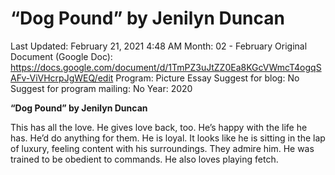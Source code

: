 # “Dog Pound” by Jenilyn Duncan

Last Updated: February 21, 2021 4:48 AM
Month: 02 - February
Original Document (Google Doc): https://docs.google.com/document/d/1TmPZ3uJtZZ0Ea8KGcVWmcT4ogqSAFv-ViVHcrpJgWEQ/edit
Program: Picture Essay
Suggest for blog: No
Suggest for program mailing: No
Year: 2020

**“Dog Pound” by Jenilyn Duncan**

This has all the love. He gives love back, too. He’s happy with the life he has. He’d do anything for them. He is loyal. It looks like he is sitting in the lap of luxury, feeling content with his surroundings. They admire him. He was trained to be obedient to commands. He also loves playing fetch.